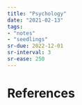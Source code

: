 ```yaml
---
title: "Psychology"
date: "2021-02-13"
tags:
- "notes"
- "seedlings"
sr-due: 2022-12-01
sr-interval: 3
sr-ease: 250
---
```




# References

